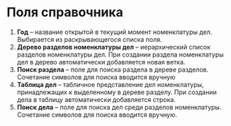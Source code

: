 # Поля справочника

1. **Год** – название открытой в текущий момент номенклатуры дел. Выбирается из раскрывающегося списка поля.
2. **Дерево разделов номенклатуры дел** – иерархический список разделов номенклатуры дел. При создании раздела номенклатуры дел в дерево автоматически добавляется новая ветка.
3. **Поиск раздела** – поле для поиска раздела в дереве разделов. Сочетание символов для поиска вводится вручную
4. **Таблица дел** – табличное представление дел номенклатуры, принадлежащих к выделенному в дереве разделу. При создании дела в таблицу автоматически добавляется строка.
5. **Поиск дела** – поле для поиска дел среди разделов номенклатуры. Сочетание символов для поиска вводится вручную.